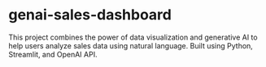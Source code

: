 # genai-sales-dashboard
This project combines the power of data visualization and generative AI to help users analyze sales data using natural language. Built using Python, Streamlit, and OpenAI API.
